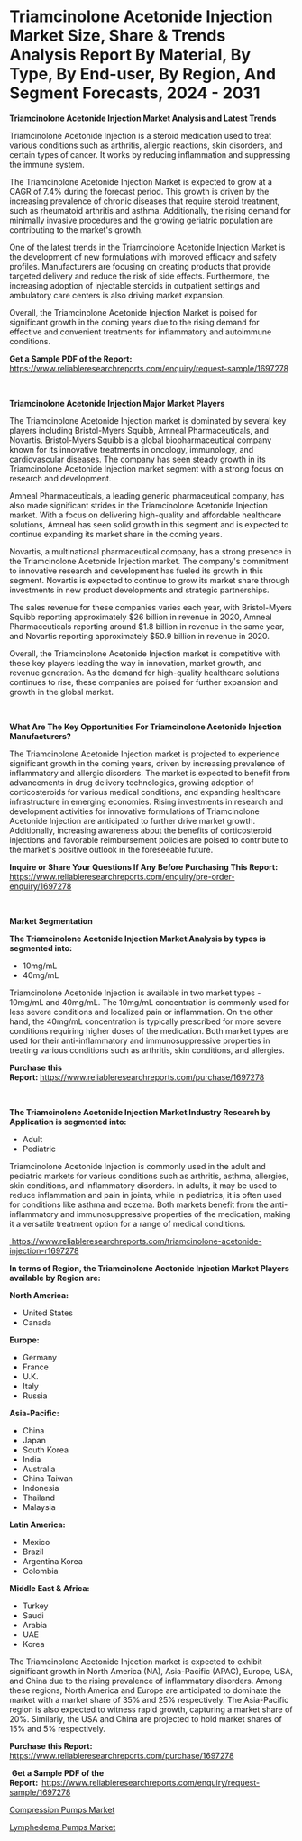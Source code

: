 <p><h1>Triamcinolone Acetonide Injection Market Size, Share & Trends Analysis Report By Material, By Type, By End-user, By Region, And Segment Forecasts, 2024 - 2031</h1></p><p><strong>Triamcinolone Acetonide Injection Market Analysis and Latest Trends</strong></p>
<p><p>Triamcinolone Acetonide Injection is a steroid medication used to treat various conditions such as arthritis, allergic reactions, skin disorders, and certain types of cancer. It works by reducing inflammation and suppressing the immune system.</p><p>The Triamcinolone Acetonide Injection Market is expected to grow at a CAGR of 7.4% during the forecast period. This growth is driven by the increasing prevalence of chronic diseases that require steroid treatment, such as rheumatoid arthritis and asthma. Additionally, the rising demand for minimally invasive procedures and the growing geriatric population are contributing to the market's growth.</p><p>One of the latest trends in the Triamcinolone Acetonide Injection Market is the development of new formulations with improved efficacy and safety profiles. Manufacturers are focusing on creating products that provide targeted delivery and reduce the risk of side effects. Furthermore, the increasing adoption of injectable steroids in outpatient settings and ambulatory care centers is also driving market expansion.</p><p>Overall, the Triamcinolone Acetonide Injection Market is poised for significant growth in the coming years due to the rising demand for effective and convenient treatments for inflammatory and autoimmune conditions.</p></p>
<p><strong>Get a Sample PDF of the Report:&nbsp;</strong> <a href="https://www.reliableresearchreports.com/enquiry/request-sample/1697278">https://www.reliableresearchreports.com/enquiry/request-sample/1697278</a></p>
<p>&nbsp;</p>
<p><strong>Triamcinolone Acetonide Injection Major Market Players</strong></p>
<p><p>The Triamcinolone Acetonide Injection market is dominated by several key players including Bristol-Myers Squibb, Amneal Pharmaceuticals, and Novartis. Bristol-Myers Squibb is a global biopharmaceutical company known for its innovative treatments in oncology, immunology, and cardiovascular diseases. The company has seen steady growth in its Triamcinolone Acetonide Injection market segment with a strong focus on research and development.</p><p>Amneal Pharmaceuticals, a leading generic pharmaceutical company, has also made significant strides in the Triamcinolone Acetonide Injection market. With a focus on delivering high-quality and affordable healthcare solutions, Amneal has seen solid growth in this segment and is expected to continue expanding its market share in the coming years.</p><p>Novartis, a multinational pharmaceutical company, has a strong presence in the Triamcinolone Acetonide Injection market. The company's commitment to innovative research and development has fueled its growth in this segment. Novartis is expected to continue to grow its market share through investments in new product developments and strategic partnerships.</p><p>The sales revenue for these companies varies each year, with Bristol-Myers Squibb reporting approximately $26 billion in revenue in 2020, Amneal Pharmaceuticals reporting around $1.8 billion in revenue in the same year, and Novartis reporting approximately $50.9 billion in revenue in 2020. </p><p>Overall, the Triamcinolone Acetonide Injection market is competitive with these key players leading the way in innovation, market growth, and revenue generation. As the demand for high-quality healthcare solutions continues to rise, these companies are poised for further expansion and growth in the global market.</p></p>
<p>&nbsp;</p>
<p><strong>What Are The Key Opportunities For Triamcinolone Acetonide Injection Manufacturers?</strong></p>
<p><p>The Triamcinolone Acetonide Injection market is projected to experience significant growth in the coming years, driven by increasing prevalence of inflammatory and allergic disorders. The market is expected to benefit from advancements in drug delivery technologies, growing adoption of corticosteroids for various medical conditions, and expanding healthcare infrastructure in emerging economies. Rising investments in research and development activities for innovative formulations of Triamcinolone Acetonide Injection are anticipated to further drive market growth. Additionally, increasing awareness about the benefits of corticosteroid injections and favorable reimbursement policies are poised to contribute to the market's positive outlook in the foreseeable future.</p></p>
<p><strong>Inquire or Share Your Questions If Any Before Purchasing This Report:</strong> <a href="https://www.reliableresearchreports.com/enquiry/pre-order-enquiry/1697278">https://www.reliableresearchreports.com/enquiry/pre-order-enquiry/1697278</a></p>
<p>&nbsp;</p>
<p><strong>Market Segmentation</strong></p>
<p><strong>The Triamcinolone Acetonide Injection Market Analysis by types is segmented into:</strong></p>
<p><ul><li>10mg/mL</li><li>40mg/mL</li></ul></p>
<p><p>Triamcinolone Acetonide Injection is available in two market types - 10mg/mL and 40mg/mL. The 10mg/mL concentration is commonly used for less severe conditions and localized pain or inflammation. On the other hand, the 40mg/mL concentration is typically prescribed for more severe conditions requiring higher doses of the medication. Both market types are used for their anti-inflammatory and immunosuppressive properties in treating various conditions such as arthritis, skin conditions, and allergies.</p></p>
<p><strong>Purchase this Report:&nbsp;</strong><a href="https://www.reliableresearchreports.com/purchase/1697278">https://www.reliableresearchreports.com/purchase/1697278</a></p>
<p>&nbsp;</p>
<p><strong>The Triamcinolone Acetonide Injection Market Industry Research by Application is segmented into:</strong></p>
<p><ul><li>Adult</li><li>Pediatric</li></ul></p>
<p><p>Triamcinolone Acetonide Injection is commonly used in the adult and pediatric markets for various conditions such as arthritis, asthma, allergies, skin conditions, and inflammatory disorders. In adults, it may be used to reduce inflammation and pain in joints, while in pediatrics, it is often used for conditions like asthma and eczema. Both markets benefit from the anti-inflammatory and immunosuppressive properties of the medication, making it a versatile treatment option for a range of medical conditions.</p></p>
<p><a href="https://www.reliableresearchreports.com/triamcinolone-acetonide-injection-r1697278">&nbsp;https://www.reliableresearchreports.com/triamcinolone-acetonide-injection-r1697278</a></p>
<p><strong>In terms of Region, the Triamcinolone Acetonide Injection Market Players available by Region are:</strong></p>
<p>
    <p> <strong> North America: </strong>
        <ul>
            <li>United States</li>
            <li>Canada</li>
        </ul>
        </p> 
    <p> <strong> Europe: </strong>
        <ul>
            <li>Germany</li>
            <li>France</li>
            <li>U.K.</li>
            <li>Italy</li>
            <li>Russia</li>
        </ul>
        </p> 
    <p> <strong> Asia-Pacific: </strong>
        <ul>
            <li>China</li>
            <li>Japan</li>
            <li>South Korea</li>
            <li>India</li>
            <li>Australia</li>
            <li>China Taiwan</li>
            <li>Indonesia</li>
            <li>Thailand</li>
            <li>Malaysia</li>
        </ul>
        </p> 
    <p> <strong> Latin America: </strong>
        <ul>
            <li>Mexico</li>
            <li>Brazil</li>
            <li>Argentina Korea</li>
            <li>Colombia</li>
        </ul>
        </p> 
    <p> <strong> Middle East & Africa: </strong>
        <ul>
            <li>Turkey</li>
            <li>Saudi</li>
            <li>Arabia</li>
            <li>UAE</li>
            <li>Korea</li>
        </ul>
    </p>
    </p>
<p><p>The Triamcinolone Acetonide Injection market is expected to exhibit significant growth in North America (NA), Asia-Pacific (APAC), Europe, USA, and China due to the rising prevalence of inflammatory disorders. Among these regions, North America and Europe are anticipated to dominate the market with a market share of 35% and 25% respectively. The Asia-Pacific region is also expected to witness rapid growth, capturing a market share of 20%. Similarly, the USA and China are projected to hold market shares of 15% and 5% respectively.</p></p>
<p><strong>Purchase this Report: </strong><a href="https://www.reliableresearchreports.com/purchase/1697278">https://www.reliableresearchreports.com/purchase/1697278</a></p>
<p>&nbsp;<strong>Get a Sample PDF of the Report:&nbsp;&nbsp;</strong><a href="https://www.reliableresearchreports.com/enquiry/request-sample/1697278">https://www.reliableresearchreports.com/enquiry/request-sample/1697278</a></p>
<p><strong></strong></p>
<p><p><a href="https://github.com/wrwgzwbr35/Market-Research-Report-List-1/blob/main/compression-pumps-market.md">Compression Pumps Market</a></p><p><a href="https://github.com/sifatuddin25/Market-Research-Report-List-1/blob/main/lymphedema-pumps-market.md">Lymphedema Pumps Market</a></p></p>